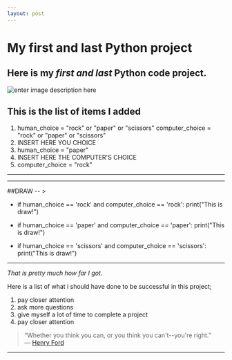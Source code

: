 ```yaml
---
layout: post
---
```



# My first and last Python project 

## **Here is my ***first and last*** Python code project.**

![enter image description here](http://socialmarketingfella.com/wp-content/uploads/2017/06/fall.png)

## This is the list of items I added

 1.  human_choice = "rock" or "paper" or "scissors" computer_choice = "rock" or "paper" or "scissors"
 2. INSERT HERE YOU CHOICE
 3. human_choice = "paper"
 4. INSERT HERE THE COMPUTER'S CHOICE
 5. computer_choice = "rock"


----------


----------


##DRAW -- >

 - if human_choice == 'rock' and computer_choice == 'rock':
  print("This is draw!")
  
 - if human_choice == 'paper' and computer_choice == 'paper':
  print("This is draw!")
  
 - if human_choice == 'scissors' and computer_choice == 'scissors':
  print("This is draw!")






----------


*That is pretty much how far I got.* 



Here is a list of what i should have done to be successful in this project;

 1. pay closer attention
 2. ask more questions
 3. give myself a lot of time to complete a project
 4. pay closer attention
 

> “Whether you think you can, or you think you can't--you're right.”  
― [Henry Ford](https://www.goodreads.com/author/show/203714.Henry_Ford)






----------





